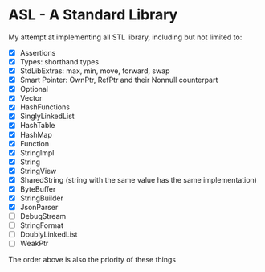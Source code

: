 # ASL - A Standard Library

My attempt at implementing all STL library, including but not limited to:

- [x] Assertions
- [x] Types: shorthand types
- [x] StdLibExtras: max, min, move, forward, swap
- [x] Smart Pointer: OwnPtr, RefPtr and their Nonnull counterpart
- [x] Optional
- [x] Vector
- [x] HashFunctions
- [x] SinglyLinkedList
- [x] HashTable
- [x] HashMap
- [x] Function
- [x] StringImpl
- [x] String
- [x] StringView
- [x] SharedString (string with the same value has the same implementation)
- [x] ByteBuffer
- [x] StringBuilder
- [x] JsonParser
- [ ] DebugStream
- [ ] StringFormat
- [ ] DoublyLinkedList
- [ ] WeakPtr

The order above is also the priority of these things
